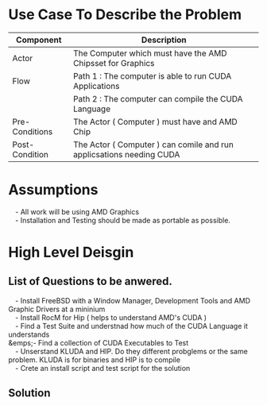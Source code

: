# Use Case To Describe the Problem

|Component|Description|
|---------------|---------------------------------------------------------------------|
|Actor          |The Computer which must have the AMD Chipsset for Graphics           |
|Flow           |Path 1 : The computer is able to run CUDA Applications               |
|               |Path 2 : The computer can compile the CUDA Language                  |
|Pre-Conditions |The Actor ( Computer ) must have and AMD Chip                        |
|Post-Condition |The Actor ( Computer ) can comile and run applicsations needing CUDA |

# Assumptions 
&emsp;- All work will be using AMD Graphics<br/>
&emsp;- Installation and Testing should be made as portable as possible.<br/>

# High Level Deisgin

## List of Questions to be anwered.
&emsp;- Install FreeBSD with a Window Manager, Development Tools and AMD Graphic Drivers at a mininium<br/>
&emsp;- Install RocM for Hip ( helps to understand AMD's CUDA )<br/>
&emsp;- Find a Test Suite and understnad how much of the CUDA Language it understands<br/>
&emps;- Find a collection of CUDA Executables to Test<br/>
&emsp;- Unserstand KLUDA and HIP.  Do they different probglems or the same problem.  KLUDA is for binaries and HIP is to compile<br/>
&emsp;- Crete an install script and test script for the solution<br/>

## Solution

